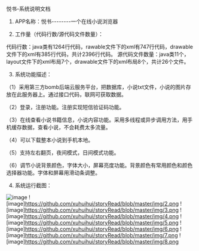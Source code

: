 悦书-系统说明文档
1.	APP名称：悦书--------一个在线小说浏览器 

2. 工作量（代码行数/源代码文件数量）：

  代码行数：java类有1264行代码，rawable文件下的xml有747行代码，drawable文件下的xml有385行代码，共计2396行代码。
源代码文件数量：java类11个，layout文件下的xml布局7个，drawable文件下的xml布局8个，共计26个文件。

3. 系统功能描述：

  （1）采用第三方bomb后端云服务平台，把数据库，小说txt文件，小说的图片存放在此服务器上。通过接口代码，联网可获取数据。

  （2）登录，注册功能。注册实现短信验证码功能。

  （3）在线查看小说书籍信息，小说内容功能。采用多线程或异步调用方法，用手机缓存数据，查看小说，不会耗费太多流量。

  （4）可以下载整本小说到手机本地。

  （5）支持左右翻页，夜间模式，日间模式功能。

  （6）调节小说背景颜色，字体大小，屏幕亮度功能。背景颜色有常用颜色和颜色选择器功能。字体和屏幕用滑动条调整。

4. 系统运行截图：

![image](https://github.com/xuhuihui/storyRead/blob/master/img/1.png)
![image]https://github.com/xuhuihui/storyRead/blob/master/img/2.png
![image]https://github.com/xuhuihui/storyRead/blob/master/img/3.png
![image]https://github.com/xuhuihui/storyRead/blob/master/img/4.png
![image]https://github.com/xuhuihui/storyRead/blob/master/img/5.png
![image]https://github.com/xuhuihui/storyRead/blob/master/img/6.png
![image]https://github.com/xuhuihui/storyRead/blob/master/img/7.png
![image]https://github.com/xuhuihui/storyRead/blob/master/img/8.png
